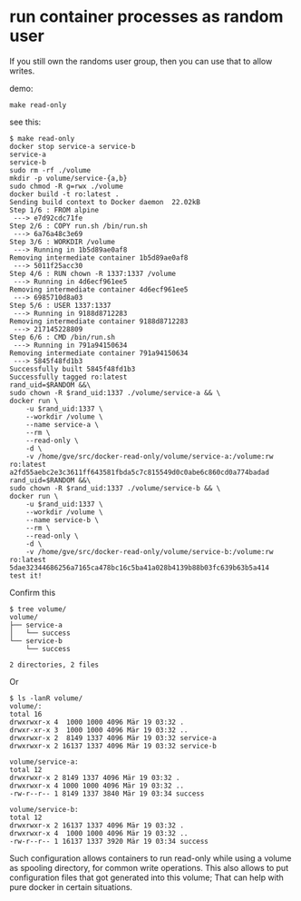 # run container processes as random user

If you still own the randoms user group, then you can
use that to allow writes.

demo:
```
make read-only
```

see this:
```
$ make read-only
docker stop service-a service-b
service-a
service-b
sudo rm -rf ./volume
mkdir -p volume/service-{a,b}
sudo chmod -R g=rwx ./volume
docker build -t ro:latest .
Sending build context to Docker daemon  22.02kB
Step 1/6 : FROM alpine
 ---> e7d92cdc71fe
Step 2/6 : COPY run.sh /bin/run.sh
 ---> 6a76a48c3e69
Step 3/6 : WORKDIR /volume
 ---> Running in 1b5d89ae0af8
Removing intermediate container 1b5d89ae0af8
 ---> 5011f25acc30
Step 4/6 : RUN chown -R 1337:1337 /volume
 ---> Running in 4d6ecf961ee5
Removing intermediate container 4d6ecf961ee5
 ---> 6985710d8a03
Step 5/6 : USER 1337:1337
 ---> Running in 9188d8712283
Removing intermediate container 9188d8712283
 ---> 217145228809
Step 6/6 : CMD /bin/run.sh
 ---> Running in 791a94150634
Removing intermediate container 791a94150634
 ---> 5845f48fd1b3
Successfully built 5845f48fd1b3
Successfully tagged ro:latest
rand_uid=$RANDOM &&\
sudo chown -R $rand_uid:1337 ./volume/service-a && \
docker run \
	-u $rand_uid:1337 \
	--workdir /volume \
	--name service-a \
	--rm \
	--read-only \
	-d \
	-v /home/gve/src/docker-read-only/volume/service-a:/volume:rw ro:latest
a2fd55aebc2e3c3611ff643581fbda5c7c815549d0c0abe6c860cd0a774badad
rand_uid=$RANDOM &&\
sudo chown -R $rand_uid:1337 ./volume/service-b && \
docker run \
	-u $rand_uid:1337 \
	--workdir /volume \
	--name service-b \
	--rm \
	--read-only \
	-d \
	-v /home/gve/src/docker-read-only/volume/service-b:/volume:rw ro:latest
5dae32344686256a7165ca478bc16c5ba41a028b4139b88b03fc639b63b5a414
test it!

```


Confirm this
```
$ tree volume/
volume/
├── service-a
│   └── success
└── service-b
    └── success

2 directories, 2 files
```

Or
```
$ ls -lanR volume/
volume/:
total 16
drwxrwxr-x 4  1000 1000 4096 Mär 19 03:32 .
drwxr-xr-x 3  1000 1000 4096 Mär 19 03:32 ..
drwxrwxr-x 2  8149 1337 4096 Mär 19 03:32 service-a
drwxrwxr-x 2 16137 1337 4096 Mär 19 03:32 service-b

volume/service-a:
total 12
drwxrwxr-x 2 8149 1337 4096 Mär 19 03:32 .
drwxrwxr-x 4 1000 1000 4096 Mär 19 03:32 ..
-rw-r--r-- 1 8149 1337 3840 Mär 19 03:34 success

volume/service-b:
total 12
drwxrwxr-x 2 16137 1337 4096 Mär 19 03:32 .
drwxrwxr-x 4  1000 1000 4096 Mär 19 03:32 ..
-rw-r--r-- 1 16137 1337 3920 Mär 19 03:34 success

```


Such configuration allows containers to run read-only while using a volume as
spooling directory, for common write operations. This also allows to put
configuration files that got generated into this volume; That can help with
pure docker in certain situations.
